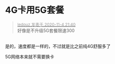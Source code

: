 # 4G卡用5G套餐


<div class="quote"><blockquote><font size="2"><a href="https://www.hostloc.com/forum.php?mod=redirect&amp;goto=findpost&amp;pid=9403724&amp;ptid=762453" target="_blank"><font color="#999999">ledouz 发表于 2020-11-4 21:40</font></a></font><br />
好像是不升级5G套餐限速300</blockquote></div><br />
是的，速度都是一样的，不过就是比之前纯4G舒服多了

5G网络本来就不需要换卡
